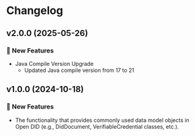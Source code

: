 # Changelog

## v2.0.0 (2025-05-26)

### 🚀 New Features

- Java Compile Version Upgrade
    - Updated Java compile version from 17 to 21

## v1.0.0 (2024-10-18)

### 🚀 New Features

- The functionality that provides commonly used data model objects in Open DID (e.g., DidDocument, VerifiableCredential classes, etc.).